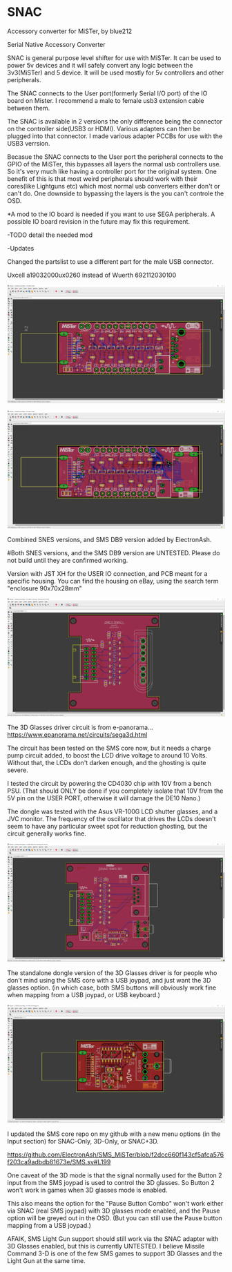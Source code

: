 # SNAC
Accessory converter for MiSTer, by blue212


Serial Native Accessory Converter

SNAC is general purpose level shifter for use with MiSTer. It can be used to power 5v devices and it will safely convert any logic between the 3v3(MiSTer) and 5 device. It will be used mostly for 5v controllers and other peripherals.

The SNAC connects to the User port(formerly Serial I/O port) of the IO board on Mister. I recommend a male to female usb3 extension cable between them.

The SNAC is available in 2 versions the only difference being the connector on the controller side(USB3 or HDMI). Various adapters can then be plugged into that connector. I made various adapter PCCBs for use with the USB3 verrsion.

Becasue the SNAC connects to the User port the peripheral connects to the GPIO of the MiSTer, this bypasses all layers the normal usb controllers use. So it's very much like having a controller port for the original system. One benefit of this is that most weird peripherals should work with their cores(like Lightguns etc) which most normal usb converters either don't or can't do. One downside to bypassing the layers is the you can't controle the OSD.

*A mod to the IO board is needed if you want to use SEGA peripherals. A possible IO board revision in the future may fix this requirement.

-TODO detail the needed mod

-Updates

Changed the partslist to use a different part for the male USB connector.

Uxcell a19032000ux0260 instead of Wuerth 692112030100


![SNAC to "USB"](images/SNAC_USB.png)


![SNAC to "HDMI"](images/SNAC_HDMI.png)


Combined SNES versions, and SMS DB9 version added by ElectronAsh.

#Both SNES versions, and the SMS DB9 version are UNTESTED.
Please do not build until they are confirmed working.


Version with JST XH for the USER IO connection, and PCB meant for a specific housing.
You can find the housing on eBay, using the search term "enclosure 90x70x28mm"

![SNAC with SNES Socket](images/SNES_SNAC_Housing_with_JST.png)


The 3D Glasses driver circuit is from e-panorama...
<https://www.epanorama.net/circuits/sega3d.html>


The circuit has been tested on the SMS core now, but it needs a charge pump circuit added, to boost the LCD drive voltage to around 10 Volts.
Without that, the LCDs don't darken enough, and the ghosting is quite severe.

I tested the circuit by powering the CD4030 chip with 10V from a bench PSU. 
(That should ONLY be done if you completely isolate that 10V from the 5V pin on the USER PORT, otherwise it will damage the DE10 Nano.)

The dongle was tested with the Asus VR-100G LCD shutter glasses, and a JVC monitor.
The frequency of the oscillator that drives the LCDs doesn't seem to have any particular sweet spot for reduction ghosting, but the circuit generally works fine.

![SNAC to SMS DB9 with 3D Glasses driver, JST version](images/SNAC_SMS_DB9_3D_Glasses_JST.png)


The standalone dongle version of the 3D Glasses driver is for people who don't mind using the SMS core with a USB joypad, and just want the 3D glasses option.
(in which case, both SMS buttons will obviously work fine when mapping from a USB joypad, or USB keyboard.)

![SNAC to SMS 3D Glasses driver, separate dongle](images/SMS_SNAC_3D_Glasses_Dongle.png)


I updated the SMS core repo on my github with a new menu options (in the Input section) for SNAC-Only, 3D-Only, or SNAC+3D.

<https://github.com/ElectronAsh/SMS_MiSTer/blob/f2dcc660f143cf5afca576f203ca9adbdb81673e/SMS.sv#L199>

One caveat of the 3D mode is that the signal normally used for the Button 2 input from the SMS joypad is used to control the 3D glasses.
So Button 2 won't work in games when 3D glasses mode is enabled.

This also means the option for the "Pause Button Combo" won't work either via SNAC (real SMS joypad) with 3D glasses mode enabled, and the Pause option will be greyed out in the OSD.
(But you can still use the Pause button mapping from a USB joypad.)

AFAIK, SMS Light Gun support should still work via the SNAC adapter with 3D Glasses enabled, but this is currently UNTESTED.
I believe Missile Command 3-D is one of the few SMS games to support 3D Glasses and the Light Gun at the same time.



